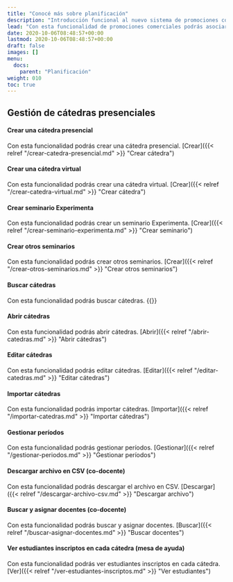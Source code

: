 ```yaml
---
title: "Conocé más sobre planificación"
description: "Introducción funcional al nuevo sistema de promociones comerciales."
lead: "Con esta funcionalidad de promociones comerciales podrás asociar descuentos y beneficios a los tickets de estudiantes según los criterios de aplicación que definas. Además, puedes consultar los tickets pendientes de pago y las promociones financieras y comerciales vinculadas con ellos."
date: 2020-10-06T08:48:57+00:00
lastmod: 2020-10-06T08:48:57+00:00
draft: false
images: []
menu:
  docs:
    parent: "Planificación"
weight: 010
toc: true
---
```


## Gestión de cátedras presenciales
#### Crear una cátedra presencial

Con esta funcionalidad podrás crear una cátedra presencial. [Crear]({{< relref "/crear-catedra-presencial.md" >}} "Crear cátedra")

#### Crear una cátedra virtual

Con esta funcionalidad podrás crear una cátedra virtual. [Crear]({{< relref "/crear-catedra-virtual.md" >}} "Crear cátedra")

#### Crear seminario Experimenta

Con esta funcionalidad podrás crear un seminario Experimenta. [Crear]({{< relref "/crear-seminario-experimenta.md" >}} "Crear seminario")

#### Crear otros seminarios

Con esta funcionalidad podrás crear otros seminarios. [Crear]({{< relref "/crear-otros-seminarios.md" >}} "Crear otros seminarios")

#### Buscar cátedras

Con esta funcionalidad podrás buscar cátedras. {{<link text="Buscar cátedras" to="/buscar-catedras.md">}}

#### Abrir cátedras

Con esta funcionalidad podrás abrir cátedras. [Abrir]({{< relref "/abrir-catedras.md" >}} "Abrir cátedras")

#### Editar cátedras

Con esta funcionalidad podrás editar cátedras. [Editar]({{< relref "/editar-catedras.md" >}} "Editar cátedras")

#### Importar cátedras

Con esta funcionalidad podrás importar cátedras. [Importar]({{< relref "/importar-catedras.md" >}} "Importar cátedras")

#### Gestionar períodos

Con esta funcionalidad podrás gestionar períodos. [Gestionar]({{< relref "/gestionar-periodos.md" >}} "Gestionar períodos")

#### Descargar archivo en CSV (co-docente)

Con esta funcionalidad podrás descargar el archivo en CSV. [Descargar]({{< relref "/descargar-archivo-csv.md" >}} "Descargar archivo")

#### Buscar y asignar docentes (co-docente)

Con esta funcionalidad podrás buscar y asignar docentes. [Buscar]({{< relref "/buscar-asignar-docentes.md" >}} "Buscar docentes")

#### Ver estudiantes inscriptos en cada cátedra (mesa de ayuda)

Con esta funcionalidad podrás ver estudiantes inscriptos en cada cátedra. [Ver]({{< relref "/ver-estudiantes-inscriptos.md" >}} "Ver estudiantes")
